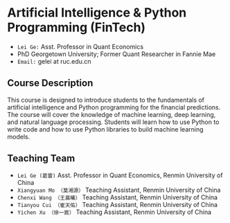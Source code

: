 # Artificial Intelligence & Python Programming (FinTech)
- `Lei Ge:` Asst. Professor in Quant Economics
-  PhD Georgetown University; Former Quant Researcher in Fannie Mae
- `Email:` gelei at ruc.edu.cn

## Course Description
This course is designed to introduce students to the fundamentals of artificial intelligence and Python programming for the financial predictions. The course will cover the knowledge of machine learning, deep learning, and natural language processing. Students will learn how to use Python to write code and how to use Python libraries to build machine learning models.

## Teaching Team 
- `Lei Ge (葛雷)` Asst. Professor in Quant Economics, Renmin University of China
- `Xiangyuan Mo （莫湘源）`  Teaching Assistant, Renmin University of China
- `Chenxi Wang （王晨曦）` Teaching Assistant, Renmin University of China
- `Tianyou Cui （崔天佑）` Teaching Assistant, Renmin University of China
- `Yichen Xu （徐一宸）` Teaching Assistant, Renmin University of China

